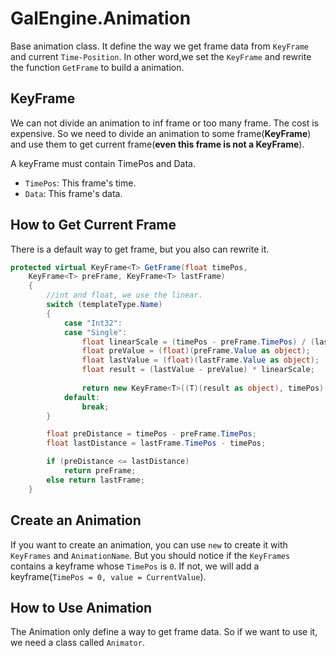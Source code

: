 # GalEngine.Animation

Base animation class.
It define the way we get frame data from `KeyFrame` and current `Time-Position`.
In other word,we set the `KeyFrame` and rewrite the function `GetFrame` to build a animation.

## KeyFrame

We can not divide an animation to inf frame or too many frame.
The cost is expensive.
So we need to divide an animation to some frame(**KeyFrame**) and use them to get current frame(**even this frame is not a KeyFrame**).

A keyFrame must contain TimePos and Data.

- `TimePos`: This frame's time.
- `Data`: This frame's data.

## How to Get Current Frame

There is a default way to get frame, but you also can rewrite it.

```C#
protected virtual KeyFrame<T> GetFrame(float timePos,
    KeyFrame<T> preFrame, KeyFrame<T> lastFrame)
    {
        //int and float, we use the linear.
        switch (templateType.Name)
        {
            case "Int32":
            case "Single":
                float linearScale = (timePos - preFrame.TimePos) / (lastFrame.TimePos - preFrame.TimePos);
                float preValue = (float)(preFrame.Value as object);
                float lastValue = (float)(lastFrame.Value as object);
                float result = (lastValue - preValue) * linearScale;
                    
                return new KeyFrame<T>((T)(result as object), timePos);
            default:
                break;
        }

        float preDistance = timePos - preFrame.TimePos;
        float lastDistance = lastFrame.TimePos - timePos;

        if (preDistance <= lastDistance)
            return preFrame;
        else return lastFrame;
    }
```

## Create an Animation

If you want to create an animation, you can use `new` to create it with `KeyFrames` and `AnimationName`.
But you should notice if the `KeyFrames` contains a keyframe whose `TimePos` is `0`.
If not, we will add a keyframe(`TimePos = 0, value = CurrentValue`).

## How to Use Animation

The Animation only define a way to get frame data.
So if we want to use it, we need a class called `Animator`.